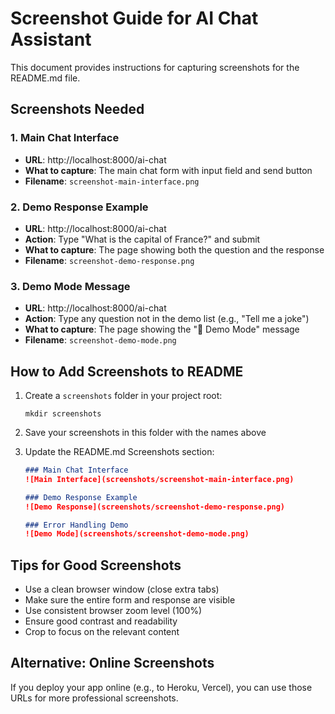 # Screenshot Guide for AI Chat Assistant

This document provides instructions for capturing screenshots for the README.md file.

## Screenshots Needed

### 1. Main Chat Interface
- **URL**: http://localhost:8000/ai-chat
- **What to capture**: The main chat form with input field and send button
- **Filename**: `screenshot-main-interface.png`

### 2. Demo Response Example
- **URL**: http://localhost:8000/ai-chat
- **Action**: Type "What is the capital of France?" and submit
- **What to capture**: The page showing both the question and the response
- **Filename**: `screenshot-demo-response.png`

### 3. Demo Mode Message
- **URL**: http://localhost:8000/ai-chat  
- **Action**: Type any question not in the demo list (e.g., "Tell me a joke")
- **What to capture**: The page showing the "🤖 Demo Mode" message
- **Filename**: `screenshot-demo-mode.png`

## How to Add Screenshots to README

1. Create a `screenshots` folder in your project root:
   ```
   mkdir screenshots
   ```

2. Save your screenshots in this folder with the names above

3. Update the README.md Screenshots section:
   ```markdown
   ### Main Chat Interface
   ![Main Interface](screenshots/screenshot-main-interface.png)

   ### Demo Response Example  
   ![Demo Response](screenshots/screenshot-demo-response.png)

   ### Error Handling Demo
   ![Demo Mode](screenshots/screenshot-demo-mode.png)
   ```

## Tips for Good Screenshots

- Use a clean browser window (close extra tabs)
- Make sure the entire form and response are visible
- Use consistent browser zoom level (100%)
- Ensure good contrast and readability
- Crop to focus on the relevant content

## Alternative: Online Screenshots

If you deploy your app online (e.g., to Heroku, Vercel), you can use those URLs for more professional screenshots.

